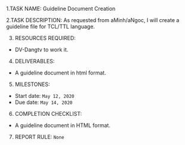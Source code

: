 1.TASK NAME: Guideline Document Creation

2.TASK DESCRIPTION:
  As requested from aMinh/aNgoc, I will create a guideline file for TCL/TTL language.

3. RESOURCES REQUIRED:
  - DV-Dangtv to work it.

4. DELIVERABLES:
  - A guideline document in html format.

5. MILESTONES:
  - Start date: `May 12, 2020`
  - Due date: `May 14, 2020`

6. COMPLETION CHECKLIST:
  - A guideline document in HTML format.

7. REPORT RULE: `None`

